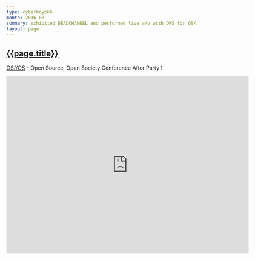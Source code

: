 ```yaml
---
type: cyberboy666
month: 2016-08
summary: exhibited DEADCHANNEL and performed live a/v with DWS for OS//OS after party
layout: page
---
```


## [ {{page.title}} ]({{page.url}})

[OS//OS] - Open Source, Open Society Conference After Party ! 

<iframe src="https://www.youtube.com/embed/aIxbJkC9M8k" width="640" height="468" frameborder="0" webkitallowfullscreen mozallowfullscreen allowfullscreen></iframe>

[OS//OS]: http://www.opensourceopensociety.com/


